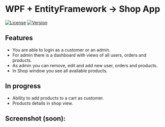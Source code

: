 # WPF + EntityFramework -> Shop App

[![License](https://img.shields.io/badge/license-MIT-blue.svg)](https://opensource.org/licenses/MIT)
[![Version](https://img.shields.io/badge/version-v0.3.0-brightgreen.svg)](https://github.com/WebSpruce/mauiOperationsOnObjects/releases)

## Features

- You are able to login as a customer or an admin.
- For admin there is a dashboard with views of all users, orders and products.
- As admin you can remove, edit and add new user, orders and products.
- In Shop window you see all available products.

## In progress

- Ability to add products to a cart as customer.
- Products details in shop view.

## Screenshot (soon):

